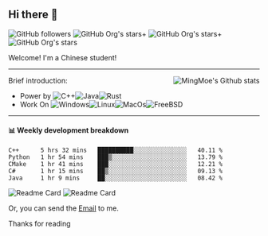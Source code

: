 ## Hi there 👋

![GitHub followers](https://img.shields.io/github/followers/mingmoe?style=for-the-badge)
![GitHub Org's stars](https://img.shields.io/github/stars/GOSCPS?style=for-the-badge)+
![GitHub Org's stars](https://img.shields.io/github/stars/moe-org?style=for-the-badge)+
![GitHub Org's stars](https://img.shields.io/github/stars/mingmoe?style=for-the-badge)

Welcome!
I'm a Chinese student!

<hr>

<div align="right"><img alt="MingMoe's Github stats" align="right" src="https://github-readme-stats.vercel.app/api?username=mingmoe"/></div>

Brief introduction:
+ Power by ![C++](https://img.shields.io/badge/C%2B%2B-00599C?style=for-the-badge&logo=c%2B%2B&logoColor=white)![Java](https://img.shields.io/badge/Java-ED8B00?style=for-the-badge&logo=java&logoColor=white)![Rust](https://img.shields.io/badge/Rust-000000?style=for-the-badge&logo=rust&logoColor=white)
+ Work On ![Windows](https://img.shields.io/badge/_-Windows-blue?style=for-the-badge&logo=windows&logoColor=white&labelColor=blue)![Linux](https://img.shields.io/badge/_-Linux-yellow?style=for-the-badge&logo=linux&logoColor=white&labelColor=yellow)![MacOs](https://img.shields.io/badge/_-MacOS-white?style=for-the-badge&logo=macos&logoColor=black&labelColor=white)![FreeBSD](https://img.shields.io/badge/_-FreeBSD-red?style=for-the-badge&logo=freebsd&logoColor=white&labelColor=red)
<hr>

#### 📊 Weekly development breakdown
<!--START_SECTION:waka-->
```text
C++      5 hrs 32 mins   ██████████░░░░░░░░░░░░░░░   40.11 % 
Python   1 hr 54 mins    ███▒░░░░░░░░░░░░░░░░░░░░░   13.79 % 
CMake    1 hr 41 mins    ███░░░░░░░░░░░░░░░░░░░░░░   12.21 % 
C#       1 hr 15 mins    ██▒░░░░░░░░░░░░░░░░░░░░░░   09.13 % 
Java     1 hr 9 mins     ██░░░░░░░░░░░░░░░░░░░░░░░   08.42 % 
```
<!--END_SECTION:waka-->

![Readme Card](https://github-readme-stats.vercel.app/api/pin/?username=moe-org&repo=UtopiaClient)
![Readme Card](https://github-readme-stats.vercel.app/api/pin/?username=moe-org&repo=UtopiaServer)

Or, you can send the [Email](mailto:me@kawayi.moe) to me.

Thanks for reading

